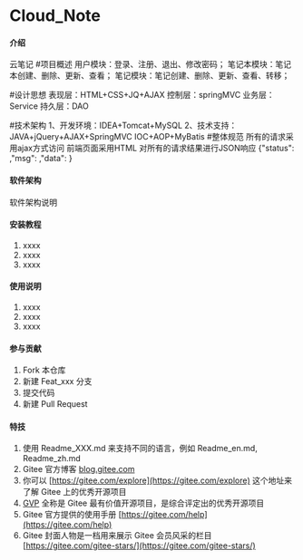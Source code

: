 # Cloud_Note

#### 介绍
云笔记
#项目概述
用户模块：登录、注册、退出、修改密码；
笔记本模块：笔记本创建、删除、更新、查看；
笔记模块：笔记创建、删除、更新、查看、转移；

#设计思想
表现层：HTML+CSS+JQ+AJAX
控制层：springMVC
业务层：Service
持久层：DAO

#技术架构
1、开发环境：IDEA+Tomcat+MySQL
2、技术支持：JAVA+jQuery+AJAX+SpringMVC
		  IOC+AOP+MyBatis
#整体规范
所有的请求采用ajax方式访问
前端页面采用HTML
对所有的请求结果进行JSON响应
	{"status":	,"msg":	,"data":	}
#### 软件架构
软件架构说明


#### 安装教程

1.  xxxx
2.  xxxx
3.  xxxx

#### 使用说明

1.  xxxx
2.  xxxx
3.  xxxx

#### 参与贡献

1.  Fork 本仓库
2.  新建 Feat_xxx 分支
3.  提交代码
4.  新建 Pull Request


#### 特技

1.  使用 Readme\_XXX.md 来支持不同的语言，例如 Readme\_en.md, Readme\_zh.md
2.  Gitee 官方博客 [blog.gitee.com](https://blog.gitee.com)
3.  你可以 [https://gitee.com/explore](https://gitee.com/explore) 这个地址来了解 Gitee 上的优秀开源项目
4.  [GVP](https://gitee.com/gvp) 全称是 Gitee 最有价值开源项目，是综合评定出的优秀开源项目
5.  Gitee 官方提供的使用手册 [https://gitee.com/help](https://gitee.com/help)
6.  Gitee 封面人物是一档用来展示 Gitee 会员风采的栏目 [https://gitee.com/gitee-stars/](https://gitee.com/gitee-stars/)
